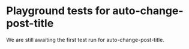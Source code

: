 # Playground tests for auto-change-post-title
We are still awaiting the first test run for auto-change-post-title.
